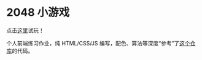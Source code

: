 # 2048 小游戏

点击[这里](https://zenlian.github.io/js2048/)试玩！

个人前端练习作业，纯 HTML/CSS/JS 编写，配色、算法等深度“参考”了[这个仓库](https://github.com/gabrielecirulli/2048.git)的代码。
